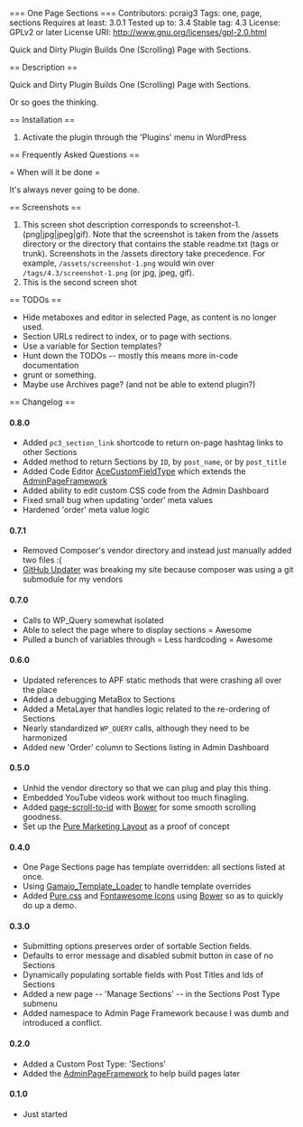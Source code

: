 === One Page Sections ===
Contributors: pcraig3
Tags: one, page, sections
Requires at least: 3.0.1
Tested up to: 3.4
Stable tag: 4.3
License: GPLv2 or later
License URI: http://www.gnu.org/licenses/gpl-2.0.html

Quick and Dirty Plugin Builds One (Scrolling) Page with Sections.

== Description ==

Quick and Dirty Plugin Builds One (Scrolling) Page with Sections.

Or so goes the thinking.

== Installation ==

1. Activate the plugin through the 'Plugins' menu in WordPress

== Frequently Asked Questions ==

= When will it be done =

It's always never going to be done.

== Screenshots ==

1. This screen shot description corresponds to screenshot-1.(png|jpg|jpeg|gif). Note that the screenshot is taken from
the /assets directory or the directory that contains the stable readme.txt (tags or trunk). Screenshots in the /assets
directory take precedence. For example, `/assets/screenshot-1.png` would win over `/tags/4.3/screenshot-1.png`
(or jpg, jpeg, gif).
2. This is the second screen shot

== TODOs ==

* Hide metaboxes and editor in selected Page, as content is no longer used.
* Section URLs redirect to index, or to page with sections.
* Use a variable for Section templates?
* Hunt down the TODOs -- mostly this means more in-code documentation
* grunt or something.
* Maybe use Archives page? (and not be able to extend plugin?)

== Changelog ==

#### 0.8.0
* Added `pc3_section_link` shortcode to return on-page hashtag links to other Sections 
* Added method to return Sections by `ID`, by `post_name`, or by `post_title`
* Added Code Editor [AceCustomFieldType](https://github.com/soderlind/AceCustomFieldType) which extends the [AdminPageFramework](https://wordpress.org/plugins/admin-page-framework/)
* Added ability to edit custom CSS code from the Admin Dashboard
* Fixed small bug when updating 'order' meta values
* Hardened 'order' meta value logic

#### 0.7.1
* Removed Composer's vendor directory and instead just manually added two files :(
* [GitHub Updater](https://github.com/afragen/github-updater) was breaking my site because composer was using a git submodule for my vendors

#### 0.7.0
* Calls to WP_Query somewhat isolated
* Able to select the page where to display sections = Awesome
* Pulled a bunch of variables through = Less hardcoding = Awesome

#### 0.6.0
* Updated references to APF static methods that were crashing all over the place
* Added a debugging MetaBox to Sections
* Added a MetaLayer that handles logic related to the re-ordering of Sections
* Nearly standardized `WP_QUERY` calls, although they need to be harmonized
* Added new 'Order' column to Sections listing in Admin Dashboard

#### 0.5.0
* Unhid the vendor directory so that we can plug and play this thing.
* Embedded YouTube videos work without too much finagling.
* Added [page-scroll-to-id](https://github.com/malihu/page-scroll-to-id) with [Bower](http://bower.io/) for some smooth scrolling goodness.
* Set up the [Pure Marketing Layout](http://purecss.io/layouts/marketing/) as a proof of concept

#### 0.4.0
* One Page Sections page has template overridden: all sections listed at once.
* Using [Gamajo_Template_Loader](https://github.com/GaryJones/Gamajo-Template-Loader) to handle template overrides
* Added [Pure.css](http://purecss.io/) and [Fontawesome Icons](https://github.com/FortAwesome/Font-Awesome) using [Bower](http://bower.io/) so as to quickly do up a demo.

#### 0.3.0
* Submitting options preserves order of sortable Section fields.
* Defaults to error message and disabled submit button in case of no Sections
* Dynamically populating sortable fields with Post Titles and Ids of Sections
* Added a new page -- 'Manage Sections' -- in the Sections Post Type submenu
* Added namespace to Admin Page Framework because I was dumb and introduced a conflict.

#### 0.2.0
* Added a Custom Post Type: 'Sections'
* Added the [AdminPageFramework](https://wordpress.org/plugins/admin-page-framework/) to help build pages later

#### 0.1.0
* Just started

